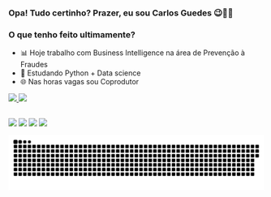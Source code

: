 ### Opa! Tudo certinho? Prazer, eu sou Carlos Guedes 😉🤞🏻

### O que tenho feito ultimamente?

- 📊 Hoje trabalho com Business Intelligence na área de Prevenção à Fraudes
- 🌱 Estudando Python + Data science
- 🌐 Nas horas vagas sou Coprodutor


 <div>
  <a href="https://github.com/yagogds">
  <img height="180em" src="https://github-readme-stats.vercel.app/api?username=carlosyguedes&show_icons=true&theme=gotham&include_all_commits=true&count_private=true"/>
  <img height="180em" src="https://github-readme-stats.vercel.app/api/top-langs/?username=carlosyguedes&layout=compact&langs_count=7&theme=gotham"/>
</div>
  
  ##
 
<div> 
  <a href="https://www.youtube.com/user/yagoguedesdasilva/about" target="_blank"><img src="https://img.shields.io/badge/YouTube-FF0000?style=for-the-badge&logo=youtube&logoColor=white" target="_blank"></a>
  <a href="https://instagram.com/especialeads" target="_blank"><img src="https://img.shields.io/badge/-Instagram-%23E4405F?style=for-the-badge&logo=instagram&logoColor=white" target="_blank"></a>
 	</a>
</a> 
  <a href = "mailto:yago.gds@gmail.com"><img src="https://img.shields.io/badge/-Gmail-%23333?style=for-the-badge&logo=gmail&logoColor=white" target="_blank"></a>
  <a href="https://www.linkedin.com/in/carlosyagoguedes/" target="_blank"><img src="https://img.shields.io/badge/-LinkedIn-%230077B5?style=for-the-badge&logo=linkedin&logoColor=white" target="_blank"></a> 
 
 ![Snake animation](https://github.com/carlosyguedes/carlosyguedes/blob/output/github-contribution-grid-snake.svg)
 
</div>
